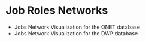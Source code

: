 # Job Roles Networks

+ Jobs Network Visualization for the ONET database
+ Jobs Network Visualization for the DWP database
